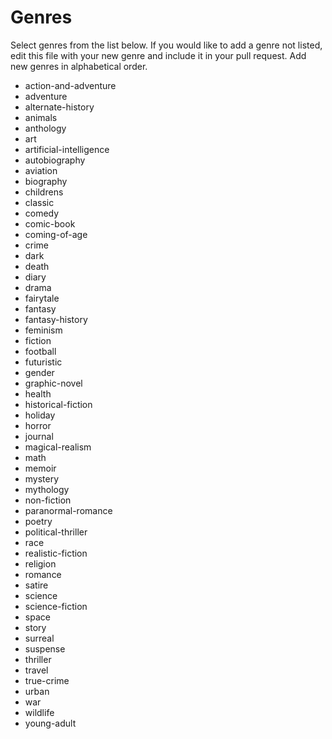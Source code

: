 # Genres

Select genres from the list below. If you would like to add a genre not listed, edit this file with your new genre and include it in your pull request. Add new genres in alphabetical order. 

* action-and-adventure
* adventure
* alternate-history
* animals
* anthology
* art
* artificial-intelligence
* autobiography
* aviation
* biography
* childrens
* classic
* comedy
* comic-book
* coming-of-age
* crime
* dark
* death
* diary
* drama
* fairytale
* fantasy
* fantasy-history
* feminism
* fiction
* football
* futuristic
* gender
* graphic-novel
* health
* historical-fiction
* holiday
* horror
* journal
* magical-realism
* math
* memoir
* mystery
* mythology
* non-fiction
* paranormal-romance
* poetry
* political-thriller
* race
* realistic-fiction
* religion
* romance
* satire
* science
* science-fiction
* space
* story
* surreal
* suspense
* thriller
* travel
* true-crime
* urban
* war
* wildlife
* young-adult